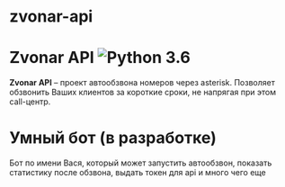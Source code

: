 # zvonar-api

Zvonar API ![Python 3.6](https://img.shields.io/pypi/pyversions/3)
=================================================================================================================================================================================
**Zvonar API** – проект автообзвона номеров через asterisk. Позволяет обзвонить Ваших клиентов за короткие сроки, не напрягая при этом call-центр.

# Умный бот (в разработке)
Бот по имени Вася, который может запустить автообзвон, показать статистику после обзвона, выдать токен для api и много чего еще
